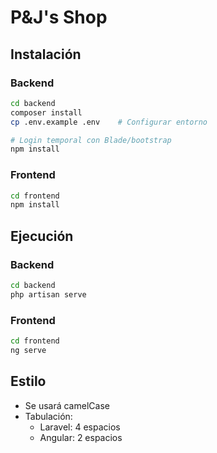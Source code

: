 # P&J's Shop

## Instalación

### Backend

```bash
cd backend
composer install
cp .env.example .env    # Configurar entorno

# Login temporal con Blade/bootstrap
npm install
```

### Frontend

```bash
cd frontend
npm install
```

## Ejecución

### Backend

```bash
cd backend
php artisan serve
```

### Frontend

```bash
cd frontend
ng serve
```


## Estilo

- Se usará camelCase
- Tabulación:
  - Laravel: 4 espacios
  - Angular: 2 espacios

